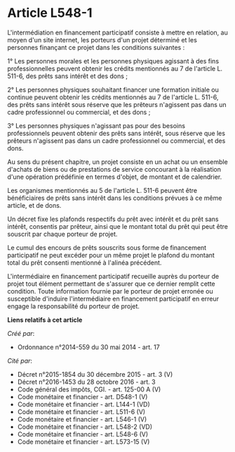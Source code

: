 # Article L548-1

L'intermédiation en financement participatif consiste à mettre en relation, au moyen d'un site internet, les porteurs d'un
projet déterminé et les personnes finançant ce projet dans les conditions suivantes :

1° Les personnes morales et les personnes physiques agissant à des fins professionnelles peuvent obtenir les crédits
mentionnés au 7 de l'article L. 511-6, des prêts sans intérêt et des dons ;

2° Les personnes physiques souhaitant financer une formation initiale ou continue peuvent obtenir les crédits mentionnés au 7
de l'article L. 511-6, des prêts sans intérêt sous réserve que les prêteurs n'agissent pas dans un cadre professionnel ou
commercial, et des dons ;

3° Les personnes physiques n'agissant pas pour des besoins professionnels peuvent obtenir des prêts sans intérêt, sous
réserve que les prêteurs n'agissent pas dans un cadre professionnel ou commercial, et des dons.

Au sens du présent chapitre, un projet consiste en un achat ou un ensemble d'achats de biens ou de prestations de service
concourant à la réalisation d'une opération prédéfinie en termes d'objet, de montant et de calendrier.

Les organismes mentionnés au 5 de l'article L. 511-6 peuvent être bénéficiaires de prêts sans intérêt dans les conditions
prévues à ce même article, et de dons.

Un décret fixe les plafonds respectifs du prêt avec intérêt et du prêt sans intérêt, consentis par prêteur, ainsi que le
montant total du prêt qui peut être souscrit par chaque porteur de projet.

Le cumul des encours de prêts souscrits sous forme de financement participatif ne peut excéder pour un même projet le plafond
du montant total du prêt consenti mentionné à l'alinéa précédent.

L'intermédiaire en financement participatif recueille auprès du porteur de projet tout élément permettant de s'assurer que ce
dernier remplit cette condition. Toute information fournie par le porteur de projet erronée ou susceptible d'induire
l'intermédiaire en financement participatif en erreur engage la responsabilité du porteur de projet.

**Liens relatifs à cet article**

_Créé par_:

  - Ordonnance n°2014-559 du 30 mai 2014 - art. 17

_Cité par_:

  - Décret n°2015-1854 du 30 décembre 2015 - art. 3 (V)
  - Décret n°2016-1453 du 28 octobre 2016 - art. 3
  - Code général des impôts, CGI. - art. 125-00 A (V)
  - Code monétaire et financier - art. D548-1 (V)
  - Code monétaire et financier - art. L144-1 (VD)
  - Code monétaire et financier - art. L511-6 (V)
  - Code monétaire et financier - art. L546-1 (V)
  - Code monétaire et financier - art. L548-2 (VD)
  - Code monétaire et financier - art. L548-6 (V)
  - Code monétaire et financier - art. L573-15 (V)
